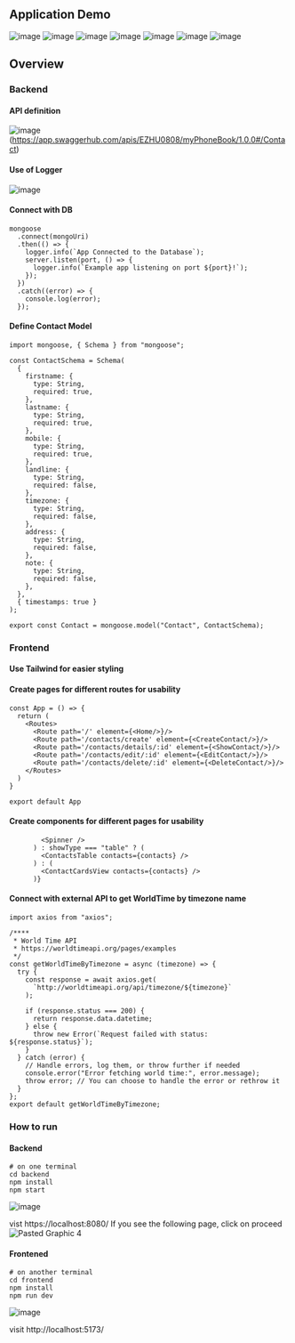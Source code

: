 ## Application Demo
![image](https://github.com/elly-zhu/CS548Repo/assets/22209839/3a086086-4d95-4419-84eb-0b1280cc8125)
![image](https://github.com/elly-zhu/CS548Repo/assets/22209839/2ea55a5c-9f3d-43fc-9f0c-695ac1aecc8a)
![image](https://github.com/elly-zhu/CS548Repo/assets/22209839/a71167a4-f55c-40c4-acb9-1bef370cec83)
![image](https://github.com/elly-zhu/CS548Repo/assets/22209839/cf46614c-6958-4a83-bce5-1e163075da7c)
![image](https://github.com/elly-zhu/CS548Repo/assets/22209839/789ca764-949f-4df9-a845-2bd91bb616f6)
![image](https://github.com/elly-zhu/CS548Repo/assets/22209839/485bc3f8-385a-4fb2-84fe-32439b8d8f86)
![image](https://github.com/elly-zhu/CS548Repo/assets/22209839/07289f9c-db29-4358-bcb1-c3ed138d09bc)


## Overview
### Backend

#### API definition
![image](https://github.com/elly-zhu/CS548Repo/assets/22209839/5840fe34-3dc5-4e45-bff0-962a27d2226d)
(https://app.swaggerhub.com/apis/EZHU0808/myPhoneBook/1.0.0#/Contact)

#### Use of Logger
![image](https://github.com/elly-zhu/CS548Repo/assets/22209839/d36998e0-9f96-4b44-9745-50578d3d24ef)

#### Connect with DB
```
mongoose
  .connect(mongoUri)
  .then(() => {
    logger.info(`App Connected to the Database`);
    server.listen(port, () => {
      logger.info(`Example app listening on port ${port}!`);
    });
  })
  .catch((error) => {
    console.log(error);
  });
````
#### Define Contact Model
```
import mongoose, { Schema } from "mongoose";

const ContactSchema = Schema(
  {
    firstname: {
      type: String,
      required: true,
    },
    lastname: {
      type: String,
      required: true,
    },
    mobile: {
      type: String,
      required: true,
    },
    landline: {
      type: String,
      required: false,
    },
    timezone: {
      type: String,
      required: false,
    },
    address: {
      type: String,
      required: false,
    },
    note: {
      type: String,
      required: false,
    },
  },
  { timestamps: true }
);

export const Contact = mongoose.model("Contact", ContactSchema);
```

### Frontend
#### Use Tailwind for easier styling
#### Create pages for different routes for usability
```
const App = () => {
  return (
    <Routes>
      <Route path='/' element={<Home/>}/>
      <Route path='/contacts/create' element={<CreateContact/>}/>
      <Route path='/contacts/details/:id' element={<ShowContact/>}/>
      <Route path='/contacts/edit/:id' element={<EditContact/>}/>
      <Route path='/contacts/delete/:id' element={<DeleteContact/>}/>
    </Routes>
  )
}

export default App
```
#### Create components for different pages for usability
```
        <Spinner />
      ) : showType === "table" ? (
        <ContactsTable contacts={contacts} />
      ) : (
        <ContactCardsView contacts={contacts} />
      )}
```
#### Connect with external API to get WorldTime by timezone name
```
import axios from "axios";

/****
 * World Time API
 * https://worldtimeapi.org/pages/examples
 */
const getWorldTimeByTimezone = async (timezone) => {
  try {
    const response = await axios.get(
      `http://worldtimeapi.org/api/timezone/${timezone}`
    );

    if (response.status === 200) {
      return response.data.datetime;
    } else {
      throw new Error(`Request failed with status: ${response.status}`);
    }
  } catch (error) {
    // Handle errors, log them, or throw further if needed
    console.error("Error fetching world time:", error.message);
    throw error; // You can choose to handle the error or rethrow it
  }
};
export default getWorldTimeByTimezone;
```

### How to run
#### Backend
```
# on one terminal
cd backend
npm install
npm start
```
![image](https://github.com/elly-zhu/CS548Repo/assets/22209839/66cb5fa7-58b9-4094-b90e-9e2101a3f7f8)

vist https://localhost:8080/
If you see the following page, click on proceed
![Pasted Graphic 4](https://github.com/elly-zhu/CS548Repo/assets/22209839/21506999-ab6f-40b0-97d2-74729091905d)
#### Frontened
```
# on another terminal
cd frontend
npm install
npm run dev
```
![image](https://github.com/elly-zhu/CS548Repo/assets/22209839/3fd494e8-ca3d-4ab3-bd45-02dc96d1fa68)

visit http://localhost:5173/



